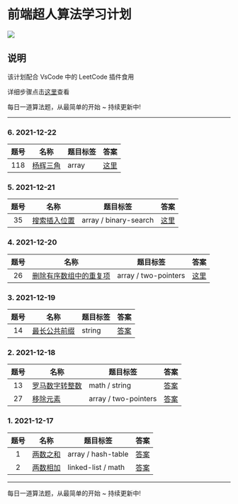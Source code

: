 # 前端超人算法学习计划

![](https://gitee.com/wangrongding/image-house/raw/master/images/202112190309136.gif)

## 说明

该计划配合 VsCode 中的 LeetCode 插件食用

详细步骤点击[这里](./VsCode-LeetCode.md)查看

每日一道算法题，从最简单的开始 ~ 持续更新中!

---

### 6. 2021-12-22

| 题号 | 名称                                                                       | 题目标签 | 答案                      |
| :--: | -------------------------------------------------------------------------- | -------- | ------------------------- |
| 118  | [杨辉三角](https://leetcode-cn.com/problems/pascals-triangle/description/) | array    | [这里](./118.杨辉三角.js) |

### 5. 2021-12-21

| 题号 | 名称                                                                                 | 题目标签              | 答案                         |
| :--: | ------------------------------------------------------------------------------------ | --------------------- | ---------------------------- |
|  35  | [搜索插入位置](https://leetcode-cn.com/problems/search-insert-position/description/) | array / binary-search | [这里](./35.搜索插入位置.js) |

### 4. 2021-12-20

| 题号 | 名称                                                                                                        | 题目标签             | 答案                                   |
| :--: | ----------------------------------------------------------------------------------------------------------- | -------------------- | -------------------------------------- |
|  26  | [删除有序数组中的重复项](https://leetcode-cn.com/problems/remove-duplicates-from-sorted-array/description/) | array / two-pointers | [这里](./26.删除有序数组中的重复项.js) |

### 3. 2021-12-19

| 题号 | 名称                                                                                | 题目标签 | 答案                         |
| :--: | ----------------------------------------------------------------------------------- | -------- | ---------------------------- |
|  14  | [最长公共前缀](https://leetcode-cn.com/problems/longest-common-prefix/description/) | string   | [答案](./14.最长公共前缀.js) |

### 2. 2021-12-18

| 题号 | 名称                                                                             | 题目标签             | 答案                           |
| :--: | -------------------------------------------------------------------------------- | -------------------- | ------------------------------ |
|  13  | [罗马数字转整数](https://leetcode-cn.com/problems/roman-to-integer/description/) | math / string        | [答案](./13.罗马数字转整数.js) |
|  27  | [移除元素](https://leetcode-cn.com/problems/remove-element/description/)         | array / two-pointers | [答案](./27.移除元素.js)       |

### 1. 2021-12-17

| 题号 | 名称                                                                      | 题目标签           | 答案                    |
| :--: | ------------------------------------------------------------------------- | ------------------ | ----------------------- |
|  1   | [两数之和](https://leetcode-cn.com/problems/two-sum/description/)         | array / hash-table | [答案](./1.两数之和.js) |
|  2   | [两数相加](https://leetcode-cn.com/problems/add-two-numbers/description/) | linked-list / math | [答案](./2.两数相加.js) |

---

每日一道算法题，从最简单的开始 ~ 持续更新中!
